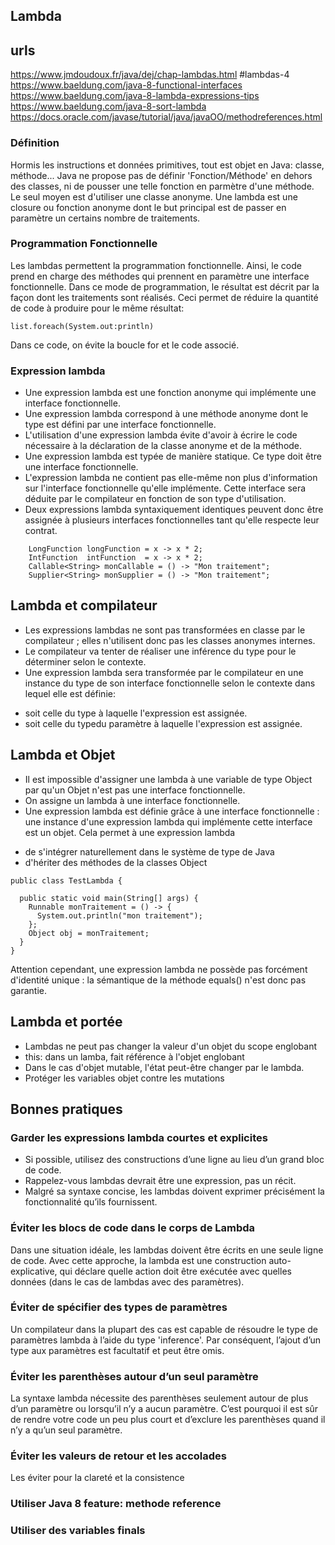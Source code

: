 ## Lambda

## urls
https://www.jmdoudoux.fr/java/dej/chap-lambdas.html
#lambdas-4
https://www.baeldung.com/java-8-functional-interfaces
https://www.baeldung.com/java-8-lambda-expressions-tips
https://www.baeldung.com/java-8-sort-lambda
https://docs.oracle.com/javase/tutorial/java/javaOO/methodreferences.html

### Définition
Hormis les instructions et données primitives, tout est objet en Java: classe, méthode...
Java ne propose pas de définir 'Fonction/Méthode' en dehors des classes, ni de pousser une telle fonction en parmètre d'une méthode.
Le seul moyen est d'utiliser une classe anonyme.
Une lambda est une closure ou fonction anonyme dont le but principal est de passer en paramètre un certains nombre de traitements.

### Programmation Fonctionnelle
Les lambdas permettent la programmation fonctionnelle.
Ainsi, le code prend en charge des méthodes qui prennent en paramètre une interface fonctionnelle.
Dans ce mode de programmation, le résultat est décrit par la façon dont les traitements sont réalisés.
Ceci permet de réduire la quantité de code à produire pour le même résultat:
```
list.foreach(System.out:println)
```
Dans ce code, on évite la boucle for et le code associé.

### Expression lambda
* Une expression lambda est une fonction anonyme qui implémente une interface fonctionnelle.
* Une expression lambda correspond à une méthode anonyme dont le type est défini par une interface fonctionnelle.
* L'utilisation d'une expression lambda évite d'avoir à écrire le code nécessaire à la déclaration de la classe anonyme et de la méthode.
* Une expression lambda est typée de manière statique. Ce type doit être une interface fonctionnelle.
* L'expression lambda ne contient pas elle-même non plus d'information sur l'interface fonctionnelle qu'elle implémente. Cette interface sera déduite par le compilateur en fonction de son type d'utilisation.
* Deux expressions lambda syntaxiquement identiques peuvent donc être assignée à plusieurs interfaces fonctionnelles tant qu'elle respecte leur contrat.
```
    LongFunction longFunction = x -> x * 2;
    IntFunction  intFunction  = x -> x * 2;
    Callable<String> monCallable = () -> "Mon traitement";
    Supplier<String> monSupplier = () -> "Mon traitement"; 
```

## Lambda et compilateur
* Les expressions lambdas ne sont pas transformées en classe par le compilateur ; elles n'utilisent donc pas les classes anonymes internes.
* Le compilateur va tenter de réaliser une inférence du type pour le déterminer selon le contexte.
* Une expression lambda sera transformée par le compilateur en une instance du type de son interface fonctionnelle selon le contexte dans lequel elle est définie:
- soit celle du type à laquelle l'expression est assignée.
- soit celle du typedu paramètre à laquelle l'expression est assignée.

## Lambda et Objet
* Il est impossible d'assigner une lambda à une variable de type Object par qu'un Objet n'est pas une interface fonctionnelle.
* On assigne un lambda à une interface fonctionnelle.
* Une expression lambda est définie grâce à une interface fonctionnelle : une instance d'une expression lambda qui implémente cette interface est un objet. Cela permet à une expression lambda
- de s'intégrer naturellement dans le système de type de Java
- d'hériter des méthodes de la classes Object
```
public class TestLambda {

  public static void main(String[] args) {
    Runnable monTraitement = () -> {
      System.out.println("mon traitement");
    };
    Object obj = monTraitement;
  }
}
```
Attention cependant, une expression lambda ne possède pas forcément d'identité unique : la sémantique de la méthode equals() n'est donc pas garantie.

## Lambda et portée 
* Lambdas ne peut pas changer la valeur d'un objet du scope englobant
* this: dans un lamba, fait référence à l'objet englobant
* Dans le cas d'objet mutable, l'état peut-être changer par le lambda.
* Protéger les variables objet contre les mutations

## Bonnes pratiques

### Garder les expressions lambda courtes et explicites
* Si possible, utilisez des constructions d’une ligne au lieu d’un grand bloc de code.
* Rappelez-vous lambdas devrait être une expression, pas un récit. 
* Malgré sa syntaxe concise, les lambdas doivent exprimer précisément la fonctionnalité qu’ils fournissent.

### Éviter les blocs de code dans le corps de Lambda
Dans une situation idéale, les lambdas doivent être écrits en une seule ligne de code. Avec cette approche, la lambda est une construction auto-explicative, qui déclare quelle action doit être exécutée avec quelles données (dans le cas de lambdas avec des paramètres).

### Éviter de spécifier des types de paramètres
Un compilateur dans la plupart des cas est capable de résoudre le type de paramètres lambda à l’aide du type 'inference'. Par conséquent, l’ajout d’un type aux paramètres est facultatif et peut être omis.

### Éviter les parenthèses autour d’un seul paramètre
La syntaxe lambda nécessite des parenthèses seulement autour de plus d’un paramètre ou lorsqu’il n’y a aucun paramètre. C’est pourquoi il est sûr de rendre votre code un peu plus court et d’exclure les parenthèses quand il n’y a qu’un seul paramètre.

### Éviter les valeurs de retour et les accolades
Les éviter pour la clareté et la consistence

### Utiliser Java 8 feature: methode reference

### Utiliser des variables finals

  